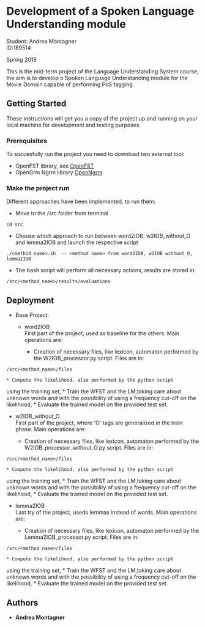 # Development of a Spoken Language Understanding module 

Student: Andrea Montagner  
ID:189514

Spring 2018

This is the mid-term project of the Language Understanding System course, the aim is to develop o Spoken Language Understanding module for the Movie Domain capable of performing PoS tagging.

## Getting Started

These instructions will get you a copy of the project up and running on your local machine for development and testing purposes.

### Prerequisites

To succesfully run the project you need to download two external tool:  
   
* OpenFST library, see [OpenFST](http://www.openfst.org/twiki/bin/view/FST/WebHome)
* OpenGrm Ngrm library [OpenNgrm](http://www.opengrm.org)


### Make the project run

Different approaches have been implemented, to run them:  

* Move to the /src folder from terminal 
```
cd src
```

* Choose which approach to run between word2IOB, w2IOB_without_O and lemma2IOB and launch the respective script
```
./<method_name>.sh  -- <method_name> from word2IOB, w2IOB_without_O, lemma2IOB
```

* The bash script will perform all necessary actions, results are stored in:

```
/src/<method_name>/results/evaluations
```

## Deployment

* Base Project: 
  * word2IOB  
   First part of the project, used as baseline for the others. Main operations are:  
   
    * Creation of necessary files, like lexicon, automaton performed by the W2IOB_processor.py script. Files are in:
```
/src/<method_name>/files
```
    * Compute the likelihood, also performed by the python script
using the training set,
    * Train the WFST and the LM,taking care about unknown words and with the possibility of using a frequency cut-off on the likelihood,
    * Evaluate the trained model on the provided test set.

  * w2IOB_without_O  
   First part of the project, where 'O' tags are generalized in the train phase. Main operations are:  
   
    * Creation of necessary files, like lexicon, automaton performed by the W2IOB_processor_without_O.py script. Files are in:
```
/src/<method_name>/files
```
    * Compute the likelihood, also performed by the python script
using the training set,
    * Train the WFST and the LM,taking care about unknown words and with the possibility of using a frequency cut-off on the likelihood,
    * Evaluate the trained model on the provided test set.

  * lemma2IOB  
   Last try of the project, useds lemmas instead of words. Main operations are:  
   
    * Creation of necessary files, like lexicon, automaton performed by the Lemma2IOB_processor.py script. Files are in:
```
/src/<method_name>/files
```
    * Compute the likelihood, also performed by the python script
using the training set,
    * Train the WFST and the LM,taking care about unknown words and with the possibility of using a frequency cut-off on the likelihood,
    * Evaluate the trained model on the provided test set.

## Authors

* **Andrea Montagner** 

